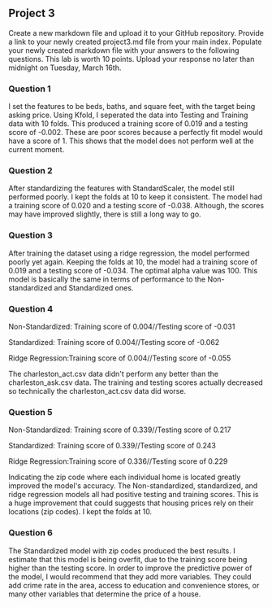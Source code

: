 ## Project 3

Create a new markdown file and upload it to your GitHub repository. Provide a link to your newly created project3.md file from your main index. Populate your newly created markdown file with your answers to the following questions. This lab is worth 10 points. Upload your response no later than midnight on Tuesday, March 16th.

### Question 1

I set the features to be beds, baths, and square feet, with the target being asking price. Using Kfold, I seperated the data into Testing and Training data with 10 folds. This produced a training score of 0.019 and a testing score of -0.002. These are poor scores because a perfectly fit model would have a score of 1. This shows that the model does not perform well at the current moment.

### Question 2
After standardizing the features with StandardScaler, the model still performed poorly. I kept the folds at 10 to keep it consistent. The model had a training score of 0.020 and a testing score of -0.038. Although, the scores may have improved slightly, there is still a long way to go.

### Question 3
After training the dataset using a ridge regression, the model performed poorly yet again. Keeping the folds at 10, the model had a training score of 0.019 and a testing score of -0.034. The optimal alpha value was 100. This model is basically the same in terms of performance to the Non-standardized and Standardized ones.

### Question 4
Non-Standardized: Training score of 0.004//Testing score of -0.031


Standardized: Training score of 0.004//Testing score of -0.062


Ridge Regression:Training score of 0.004//Testing score of -0.055

The charleston_act.csv data didn't perform any better than the charleston_ask.csv data. The training and testing scores actually decreased so technically the charleston_act.csv data did worse.
### Question 5

Non-Standardized: Training score of 0.339//Testing score of 0.217


Standardized: Training score of 0.339//Testing score of 0.243


Ridge Regression:Training score of 0.336//Testing score of 0.229

Indicating the zip code where each individual home is located greatly improved the model's accuracy. The Non-standardized, standardized, and ridge regression models all had positive testing and training scores. This is a huge improvement that could suggests that housing prices rely on their locations (zip codes). I kept the folds at 10.


### Question 6
The Standardized model with zip codes produced the best results. I estimate that this model is being overfit, due to the training score being higher than the testing score. In order to improve the predictive power of the model, I would recommend that they add more variables. They could add crime rate in the area, access to education and convenience stores, or many other variables that determine the price of a house.
